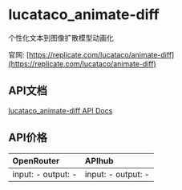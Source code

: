 # lucataco_animate-diff

个性化文本到图像扩散模型动画化

官网: [https://replicate.com/lucataco/animate-diff](https://replicate.com/lucataco/animate-diff)

## API文档

[lucataco_animate-diff API Docs](../apis/zh/lucataco_animate-diff.md)

## API价格

| OpenRouter | APIhub |
|:---|:---|
| input: - output: - | input: - output: - |
